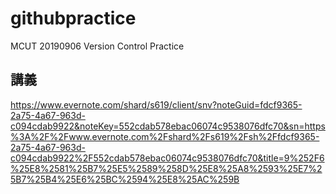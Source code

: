 # githubpractice
MCUT 20190906 Version Control Practice

## 講義
https://www.evernote.com/shard/s619/client/snv?noteGuid=fdcf9365-2a75-4a67-963d-c094cdab9922&noteKey=552cdab578ebac06074c9538076dfc70&sn=https%3A%2F%2Fwww.evernote.com%2Fshard%2Fs619%2Fsh%2Ffdcf9365-2a75-4a67-963d-c094cdab9922%2F552cdab578ebac06074c9538076dfc70&title=9%252F6%25E8%2581%25B7%25E5%2589%258D%25E8%25A8%2593%25E7%25B7%25B4%25E6%25BC%2594%25E8%25AC%259B
